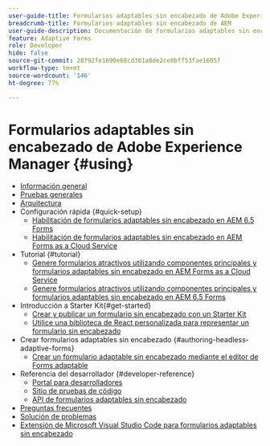 ```yaml
---
user-guide-title: Formularios adaptables sin encabezado de Adobe Experience Manager
breadcrumb-title: Formularios adaptables sin encabezado de AEM
user-guide-description: Documentación de formularios adaptables sin encabezado de Adobe Experience Manager
feature: Adaptive Forms
role: Developer
hide: false
source-git-commit: 28792fe1690e68cd301a0de2ce8bff53fae1605f
workflow-type: tm+mt
source-wordcount: '146'
ht-degree: 77%

---
```



# Formularios adaptables sin encabezado de Adobe Experience Manager {#using}

+ [Información general](overview.md)
+ [Pruebas generales](overview-testing.md)
+ [Arquitectura](architecture.md)
+ Configuración rápida {#quick-setup}
   + [Habilitación de formularios adaptables sin encabezado en AEM 6.5 Forms](enable-headless-adaptive-forms-and-core-components.md)
   + [Habilitación de formularios adaptables sin encabezado en AEM Forms as a Cloud Service](enable-headless-adaptive-forms-and-core-components-on-forms-cloud-service.md)
+ Tutorial {#tutorial}
   + [Genere formularios atractivos utilizando componentes principales y formularios adaptables sin encabezado en AEM Forms as a Cloud Service](build-engaging-forms-using-core-components-and-headless-adaptive-forms-aem-forms-cloud-service.md)
   + [Genere formularios atractivos utilizando componentes principales y formularios adaptables sin encabezado en AEM 6.5 Forms](build-engaging-forms-using-core-components-and-headless-adaptive-forms-on-aem-65-forms.md)
+ Introducción a Starter Kit{#get-started}
   + [Crear y publicar un formulario sin encabezado con un Starter Kit](create-and-publish-a-headless-form.md)
   + [Utilice una biblioteca de React personalizada para representar un formulario sin encabezado](use-google-material-ui-react-components-to-render-a-headless-form.md)
+ Crear formularios adaptables sin encabezado {#authoring-headless-adaptive-forms}
   + [Crear un formulario adaptable sin encabezado mediante el editor de Forms adaptable](create-a-headless-adaptive-form.md)
+ Referencia del desarrollador {#developer-reference}
   + [Portal para desarrolladores](https://experienceleague.adobe.com/landing/aem-headless-forms/developer.html?lang=es)
   + [Sitio de pruebas de código](https://experienceleague.adobe.com/landing/aem-headless-forms/developer/code.html?lang=es)
   + [API de formularios adaptables sin encabezado](https://opensource.adobe.com/aem-forms-af-runtime/api/)
+ [Preguntas frecuentes](faq.md)
+ [Solución de problemas](troubleshooting.md)
+ [Extensión de Microsoft Visual Studio Code para formularios adaptables sin encabezado](visual-studio-code-extension-for-headless-adaptive-forms.md)



<!--

Articles must be added to this TOC file in order to render.

Use this list format to specify links to articles and section headings that expand and collapse in the left rail of the user guide.

An article link CANNOT be used as a section heading.
-->
